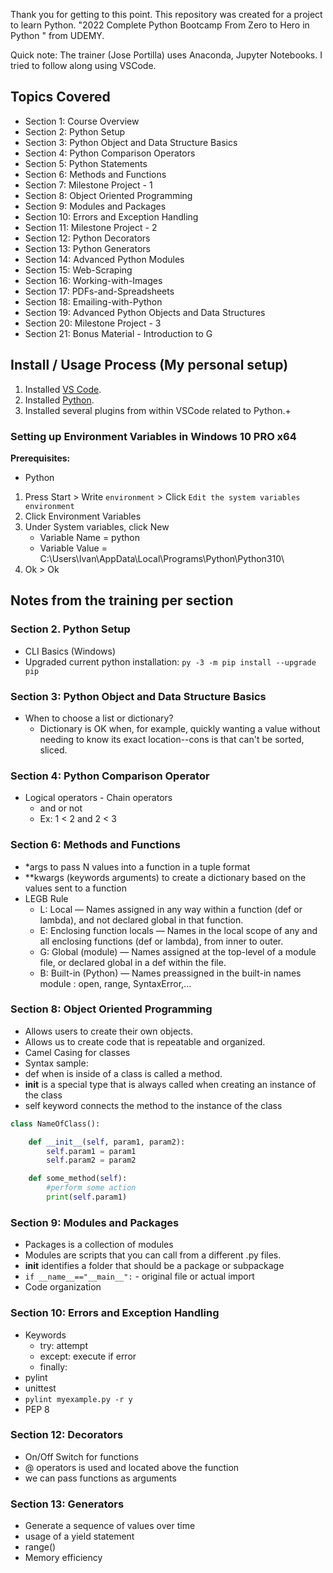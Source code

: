 Thank you for getting to this point. This repository was created for a project to learn Python. "2022 Complete Python Bootcamp From Zero to Hero in Python
" from UDEMY.

Quick note: The trainer (Jose Portilla) uses Anaconda, Jupyter Notebooks. I tried to follow along using VSCode. 

## Topics Covered
- Section 1: Course Overview
- Section 2: Python Setup
- Section 3: Python Object and Data Structure Basics
- Section 4: Python Comparison Operators
- Section 5: Python Statements
- Section 6: Methods and Functions
- Section 7: Milestone Project - 1
- Section 8: Object Oriented Programming
- Section 9: Modules and Packages
- Section 10: Errors and Exception Handling
- Section 11: Milestone Project - 2
- Section 12: Python Decorators
- Section 13: Python Generators
- Section 14: Advanced Python Modules
- Section 15: Web-Scraping
- Section 16: Working-with-Images
- Section 17: PDFs-and-Spreadsheets
- Section 18: Emailing-with-Python
- Section 19: Advanced Python Objects and Data Structures
- Section 20: Milestone Project - 3
- Section 21: Bonus Material - Introduction to G

## Install / Usage Process (My personal setup)
1. Installed [VS Code](https://code.visualstudio.com).
2. Installed [Python](https://www.python.org/downloads/).
3. Installed several plugins from within VSCode related to Python.+

### Setting up Environment Variables in Windows 10 PRO x64

**Prerequisites:**
- Python

1. Press Start > Write `environment` > Click `Edit the system variables environment`
2. Click Environment Variables
3. Under System variables, click New
    - Variable Name = python
    - Variable Value = C:\Users\Ivan\AppData\Local\Programs\Python\Python310\
4. Ok > Ok


## Notes from the training per section

### Section 2. Python Setup
- CLI Basics (Windows)
- Upgraded current python installation: `py -3 -m pip install --upgrade pip`

### Section 3: Python Object and Data Structure Basics
- When to choose a list or dictionary?
    - Dictionary is OK when, for example, quickly wanting a value without needing to know its exact location--cons is that can't be sorted, sliced.

### Section 4: Python Comparison Operator
- Logical operators - Chain operators
    - and or not
    - Ex: 1 < 2 and 2 < 3

### Section 6: Methods and Functions
- *args to pass N values into a function in a tuple format
- **kwargs (keywords arguments) to create a dictionary based on the values sent to a function
- LEGB Rule
    - L: Local — Names assigned in any way within a function (def or lambda), and not declared global in that function.
    - E: Enclosing function locals — Names in the local scope of any and all enclosing functions (def or lambda), from inner to outer.
    - G: Global (module) — Names assigned at the top-level of a module file, or declared global in a def within the file.
    - B: Built-in (Python) — Names preassigned in the built-in names module : open, range, SyntaxError,...

### Section 8: Object Oriented Programming
- Allows users to create their own objects.
- Allows us to create code that is repeatable and organized.
- Camel Casing for classes
- Syntax sample:
- def when is inside of a class is called a method.
- __init__ is a special type that is always called when creating an instance of the class
- self keyword connects the method to the instance of the class
```python
class NameOfClass():

    def __init__(self, param1, param2):
        self.param1 = param1
        self.param2 = param2

    def some_method(self):
        #perform some action
        print(self.param1)
```

### Section 9: Modules and Packages
- Packages is a collection of modules
- Modules are scripts that you can call from a different .py files.
- __init__ identifies a folder that should be a package or subpackage
- `if __name__=="__main__":` - original file or actual import
- Code organization


### Section 10: Errors and Exception Handling
- Keywords
    - try: attempt
    - except: execute if error
    - finally: 
- pylint
- unittest
- `pylint myexample.py -r y`
- PEP 8

### Section 12: Decorators
- On/Off Switch for functions
- @ operators is used and located above the function
- we can pass functions as arguments

### Section 13: Generators
- Generate a sequence of values over time
- usage of a yield statement
- range()
- Memory efficiency
